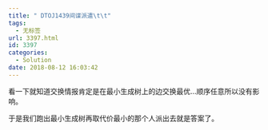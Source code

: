 ```yaml
---
title: " DTOJ1439间谍派遣\t\t"
tags:
  - 无标签
url: 3397.html
id: 3397
categories:
  - Solution
date: 2018-08-12 16:03:42
---
```


看一下就知道交换情报肯定是在最小生成树上的边交换最优...顺序任意所以没有影响。

于是我们跑出最小生成树再取代价最小的那个人派出去就是答案了。